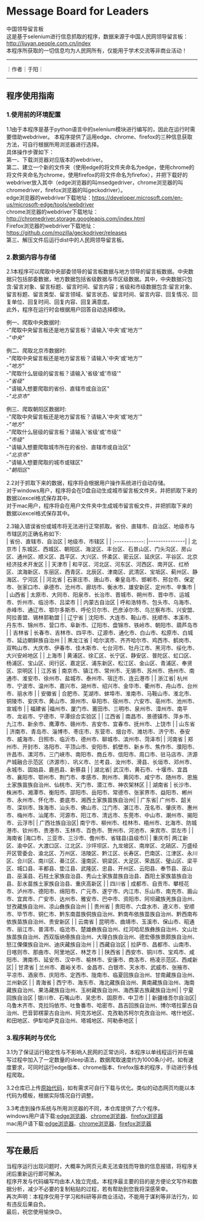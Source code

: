 # Message Board for Leaders

中国领导留言板  
这是基于selenium进行信息抓取的程序，数据来源于中国人民网领导留言板：http://liuyan.people.com.cn/index  
本程序所获取的一切信息均为人民网所有，仅能用于学术交流等非商业活动！

****

｜作者｜于阳｜

****

## 程序使用指南

### 1.使用前的环境配置
  1.1由于本程序是基于python语言中的selenium模块进行编写的，因此在运行时需要借助webdriver。
本程序提供了运用edge、chrome、firefox的三种信息获取方法，可自行根据所用浏览器进行选择。  
具体操作步骤如下：  
第一、下载浏览器对应版本的webdriver。  
第二、建立一个新的文件夹（使用edge的将文件夹命名为edge，使用chrome的将文件夹命名为chrome，使用firefox的将文件命名为firefox），并把下载好的webdriver放入其中（edge浏览器的叫msedgedriver，chrome浏览器的叫chromedriver，firefox浏览器的叫geckodriver）。  
edge浏览器的webdriver下载地址：https://developer.microsoft.com/en-us/microsoft-edge/tools/webdriver  
chrome浏览器的webdriver下载地址：http://chromedriver.storage.googleapis.com/index.html  
Firefox浏览器的webdriver下载地址：https://github.com/mozilla/geckodriver/releases  
第三、解压文件后运行dist中的人民网领导留言板。  

### 2.数据内容与存储
2.1本程序可以爬取中央部委领导的留言板数据与地方领导的留言板数据。中央数据只包括部委数据，地方数据包括省级数据与市区级数据。其中，中央数据只包含:留言对象、留言标题、留言时间、留言内容；省级和市级数据包含:留言对象、留言标题、留言类型、留言领域、留言状态、留言时间、留言内容、回复情况、回复单位、回复时间、回复内容、回复满意度。  
此外，程序在运行时会根据用户回答自动选择模块。


例一、爬取中央数据时:   
-"爬取中央留言板还是地方留言板？请输入'中央'或'地方'"  
-*"中央"*


例二、爬取北京市数据时:  
-"爬取中央留言板还是地方留言板？请输入'中央'或'地方'"  
-*"地方"*  
-"爬取什么层级的留言板？请输入'省级'或'市级'"  
-*"省级"*  
-"请输入想要爬取的省份、直辖市或自治区"  
-*"北京市"*


例三、爬取朝阳区数据时:  
-"爬取中央留言板还是地方留言板？请输入'中央'或'地方'"  
-*"地方"*  
-"爬取什么层级的留言板？请输入'省级'或'市级'"  
-*"市级"*  
-"请输入想要爬取城市所在的省份、直辖市或自治区"  
-*"北京市"*  
-"请输入想要爬取的城市或辖区"  
-*"朝阳区"*


2.2对于抓取下来的数据，程序将会根据用户操作系统进行自动存储。  
对于windows用户，程序将会在D盘自动生成城市留言板文件夹，并把抓取下来的数据以excel格式保存其中。  
对于mac用户，程序将会在用户文件夹中生成城市留言板文件，并把抓取下来的数据以excel格式保存其中。


2.3输入错误省份或城市将无法进行正常抓取。省份、直辖市、自治区、地级市与市辖区的正确名称如下:  
| 省份、直辖市、自治区 | 地级市、市辖区  |
| :------------: |---------------|
| 北京市  | 东城区、西城区、朝阳区、海淀区、丰台区、石景山区、门头沟区、房山区、通州区、顺义区、昌平区、大兴区、怀柔区、密云区、延庆区、平谷区、北京经济技术开发区 |
| 天津市  | 和平区、河北区、河东区、河西区、南开区、红桥区、滨海新区、东丽区、西青区、北辰区、津南区、武清区、宝坻区、蓟州区、静海区、宁河区     |
| 河北省 | 石家庄市、唐山市、秦皇岛市、邯郸市、邢台市、保定市、张家口市、承德市、沧州市、廊坊市、衡水市、雄安新区、定州市、辛集市      |
| 山西省 | 太原市、大同市、阳泉市、长治市、晋城市、朔州市、晋中市、运城市、忻州市、临汾市、吕梁市       |
| 内蒙古自治区 | 呼和浩特市、包头市、乌海市、赤峰市、通辽市、鄂尔多斯市、呼伦贝尔市、巴彦淖尔市、乌兰察布市、兴安盟、阿拉善盟、锡林郭勒盟      |
| 辽宁省 | 沈阳市、大连市、鞍山市、抚顺市、本溪市、丹东市、锦州市、营口市、阜新市、辽阳市、盘锦市、铁岭市、朝阳市、葫芦岛市        |
| 吉林省 | 长春市、吉林市、四平市、辽源市、通化市、白山市、松原市、白城市、延边朝鲜族自治州       |
| 黑龙江省 | 哈尔滨市、齐齐哈尔市、鸡西市、鹤岗市、双鸭山市、大庆市、伊春市、佳木斯市、七台河市、牡丹江市、黑河市、绥化市、大兴安岭地区   |
| 上海市 | 黄浦区、徐汇区、长宁区、静安区、普陀区、虹口区、杨浦区、宝山区、闵行区、嘉定区、浦东新区、松江区、金山区、青浦区、奉贤区、崇明区   |
| 江苏省 | 南京市、镇江市、常州市、无锡市、苏州市、扬州市、南通市、淮安市、徐州市、盐城市、泰州市、宿迁市、连云港市   |
| 浙江省| 杭州市、宁波市、温州市、嘉兴市、湖州市、绍兴市、金华市、衢州市、舟山市、台州市、丽水市  |
| 安徽省 | 合肥市、芜湖市、蚌埠市、淮南市、马鞍山市、淮北市、铜陵市、安庆市、黄山市、滁州市、阜阳市、宿州市、六安市、亳州市、池州市、宣城市 |
| 福建省 |福州市、厦门市、莆田市、三明市、泉州市、漳州市、南平市、龙岩市、宁德市、平潭综合实验区  |
| 江西省 | 南昌市、景德镇市、萍乡市、九江市、新余市、鹰潭市、赣州市、吉安市、宜春市、抚州市、上饶市 |
| 山东省 | 济南市、青岛市、淄博市、枣庄市、东营市、烟台市、潍坊市、济宁市、泰安市、威海市、日照市、临沂市、德州市、聊城市、滨州市、菏泽市|
| 河南省 | 郑州市、开封市、洛阳市、平顶山市、安阳市、鹤壁市、新乡市、焦作市、濮阳市、许昌市、漯河市、三门峡市、南阳市、商丘市、信阳市、周口市、驻马店市、济源产城融合示范区（济源市）、巩义市、兰考县、汝州市、滑县、长垣市、邓州市、永城市、固始县、鹿邑县、新蔡县 |
| 湖北省| 武汉市、黄石市、十堰市、宜昌市、襄阳市、鄂州市、荆门市、孝感市、荆州市、黄冈市、咸宁市、随州市、恩施土家族苗族自治州、仙桃市、天门市、潜江市、神农架林区 |
| 湖南省 | 长沙市、株洲市、湘潭市、衡阳市、邵阳市、岳阳市、常德市、张家界市、益阳市、郴州市、永州市、怀化市、娄底市、湘西土家族苗族自治州|
| 广东省| 广州市、韶关市、深圳市、珠海市、汕头市、佛山市、江门市、湛江市、茂名市、肇庆市、惠州市、梅州市、汕尾市、河源市、阳江市、清远市、东莞市、中山市、潮州市、揭阳市、云浮市|
| 广西壮族自治区| 南宁市、柳州市、桂林市、梧州市、北海市、防城港市、钦州市、贵港市、玉林市、百色市、贺州市、河池市、来宾市、崇左市 |
| 海南省 |海口市、三亚市、三沙市、儋州市、省辖县(县级市)|
| 重庆市| 两江新区、渝中区、大渡口区、江北区、沙坪坝区、九龙坡区、南岸区、北碚区、万盛经开区管委会、渝北区、万州区、涪陵区、黔江区、长寿区、巴南区、江津区、永川区、合川区、南川区、綦江区、潼南区、铜梁区、大足区、荣昌区、璧山区、梁平区、城口县、丰都县、垫江县、武隆区、忠县、开州区、云阳县、奉节县、巫山县、巫溪县、石柱土家族自治县、秀山土家族苗族自治县、酉阳土家族苗族自治县、彭水苗族土家族自治县、重庆高新区  |
| 四川省 | 成都市、自贡市、攀枝花市、泸州市、德阳市、绵阳市、广元市、遂宁市、内江市、乐山市、南充市、眉山市、宜宾市、广安市、达州市、雅安市、巴中市、资阳市、阿坝藏族羌族自治州、甘孜藏族自治州、凉山彝族自治州  |
| 贵州省 | 贵阳市、六盘水市、遵义市、安顺市、毕节市、铜仁市、黔东南苗族侗族自治州、黔南布依族苗族自治州、黔西南布依族苗族自治州、贵安新区  |
| 云南省 | 昆明市、曲靖市、玉溪市、保山市、昭通市、丽江市、普洱市、临沧市、楚雄彝族自治州、红河哈尼族彝族自治州、文山壮族苗族自治州、西双版纳傣族自治州、大理白族自治州、德宏傣族景颇族自治州、怒江傈僳族自治州、迪庆藏族自治州 |
| 西藏自治区 | 拉萨市、昌都市、山南市、日喀则市、那曲市、阿里地区、林芝市  |
| 陕西省 | 西安市、铜川市、宝鸡市、咸阳市、渭南市、延安市、汉中市、榆林市、安康市、商洛市、杨凌示范区、西咸新区|
| 甘肃省 | 兰州市、嘉峪关市、金昌市、白银市、天水市、武威市、张掖市、平凉市、酒泉市、庆阳市、定西市、陇南市、临夏回族自治州、甘南藏族自治州、兰州新区 |
| 青海省 | 西宁市、海东市、海北藏族自治州、黄南藏族自治州、海南藏族自治州、果洛藏族自治州、玉树藏族自治州、海西蒙古族藏族自治州|
| 宁夏回族自治区 | 银川市、石嘴山市、吴忠市、固原市、中卫市 |
| 新疆维吾尔自治区| 乌鲁木齐市、克拉玛依市、吐鲁番市、哈密市、昌吉回族自治州、博尔塔拉蒙古自治州、巴音郭楞蒙古自治州、阿克苏地区、克孜勒苏柯尔克孜自治州、喀什地区、和田地区、伊犁哈萨克自治州、塔城地区、阿勒泰地区 |


### 3.程序耗时与优化
3.1为了保证运行稳定性与不影响人民网的正常访问，本程序以单线程运行并在编写过程中加入了一定数量的sleep语法，数据爬取速度约为1000条/小时。如有速度要求，可同时运行edge版本、chrome版本、firefox版本的程序，手动进行多线程爬取。


3.2仓库已上传[原始代码](./messageboard.py)，如有需求可自行下载与优化。类似的动态网页均能以本代码为模板，根据实际情况自行调整。


3.3考虑到操作系统与所用浏览器的不同，本仓库提供了六个程序。  
windows用户请下载:[edge浏览器](./winedge.zip)、[chrome浏览器](./winchrome.zip)、[firefox浏览器](./winfirefox.zip)  
mac用户请下载:[edge浏览器](/.macedge.zip)、[chrome浏览器](./macchrome.zip)、[firefox浏览器](./macfirefox.zip)

****

## 写在最后
当程序运行出现问题时，大概率为网页元素无法查找而导致的信息报错，将程序关闭后重新运行即可解决。  
程序开发与代码编写均由本人独立完成。本程序最主要的目的是方便论文写作和数据分析，减少不必要的复制粘贴的过程，若有帮助到您我将深感荣幸。  
再次声明：本程序仅用于学习和科研等非商业活动，不能用于谋利等非法行为，如有违反后果自负。  
最后，祝您使用愉快:blush:。
